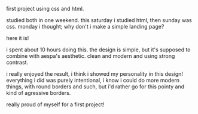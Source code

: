 first project using css and html.

studied both in one weekend. this saturday i studied html, then sunday was css. monday i thought; why don't i make a simple landing page?

here it is! 

i spent about 10 hours doing this. the design is simple, but it's supposed to combine with aespa's aesthetic. clean and modern and using strong contrast.

i really enjoyed the result, i think i showed my personality in this design! everything i did was purely intentional, i know i could do more modern things, with round borders and such, but i'd rather go for this pointy and kind of agressive borders.

really proud of myself for a first project!
